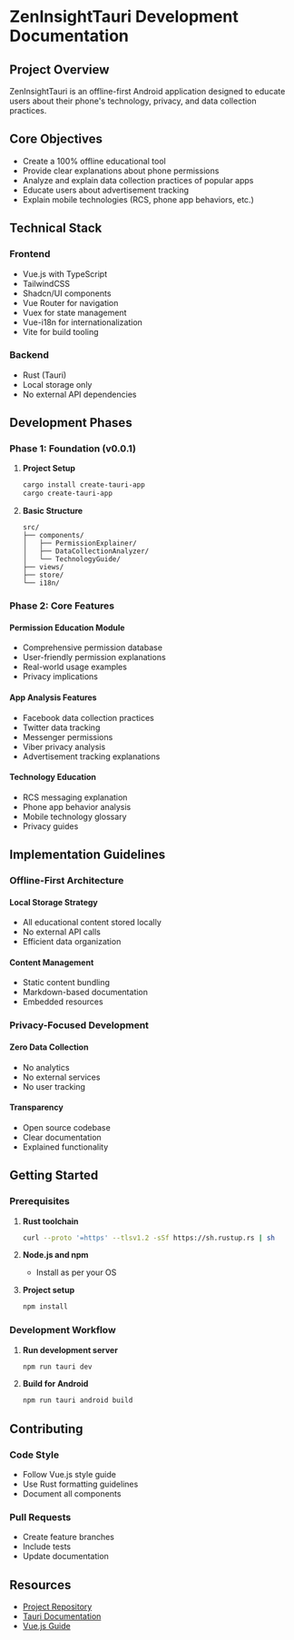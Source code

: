 # ZenInsightTauri Development Documentation

## Project Overview

ZenInsightTauri is an offline-first Android application designed to educate users about their phone's technology, privacy, and data collection practices.

## Core Objectives

- Create a 100% offline educational tool
- Provide clear explanations about phone permissions
- Analyze and explain data collection practices of popular apps
- Educate users about advertisement tracking
- Explain mobile technologies (RCS, phone app behaviors, etc.)

## Technical Stack

### Frontend
- Vue.js with TypeScript
- TailwindCSS
- Shadcn/UI components
- Vue Router for navigation
- Vuex for state management
- Vue-i18n for internationalization
- Vite for build tooling

### Backend
- Rust (Tauri)
- Local storage only
- No external API dependencies

## Development Phases

### Phase 1: Foundation (v0.0.1)

1. **Project Setup**
   ```bash
   cargo install create-tauri-app
   cargo create-tauri-app
   ```

2. **Basic Structure**
   ```
   src/
   ├── components/
   │   ├── PermissionExplainer/
   │   ├── DataCollectionAnalyzer/
   │   └── TechnologyGuide/
   ├── views/
   ├── store/
   └── i18n/
   ```

### Phase 2: Core Features

#### Permission Education Module
- Comprehensive permission database
- User-friendly permission explanations
- Real-world usage examples
- Privacy implications

#### App Analysis Features
- Facebook data collection practices
- Twitter data tracking
- Messenger permissions
- Viber privacy analysis
- Advertisement tracking explanations

#### Technology Education
- RCS messaging explanation
- Phone app behavior analysis
- Mobile technology glossary
- Privacy guides

## Implementation Guidelines

### Offline-First Architecture

#### Local Storage Strategy
- All educational content stored locally
- No external API calls
- Efficient data organization

#### Content Management
- Static content bundling
- Markdown-based documentation
- Embedded resources

### Privacy-Focused Development

#### Zero Data Collection
- No analytics
- No external services
- No user tracking

#### Transparency
- Open source codebase
- Clear documentation
- Explained functionality

## Getting Started

### Prerequisites

1. **Rust toolchain**
   ```bash
   curl --proto '=https' --tlsv1.2 -sSf https://sh.rustup.rs | sh
   ```

2. **Node.js and npm**
   - Install as per your OS

3. **Project setup**
   ```bash
   npm install
   ```

### Development Workflow

1. **Run development server**
   ```bash
   npm run tauri dev
   ```

2. **Build for Android**
   ```bash
   npm run tauri android build
   ```

## Contributing

### Code Style
- Follow Vue.js style guide
- Use Rust formatting guidelines
- Document all components

### Pull Requests
- Create feature branches
- Include tests
- Update documentation

## Resources

- [Project Repository](https://github.com/zenitogr/ZenInsightTauri)
- [Tauri Documentation](https://tauri.app/)
- [Vue.js Guide](https://vuejs.org/)